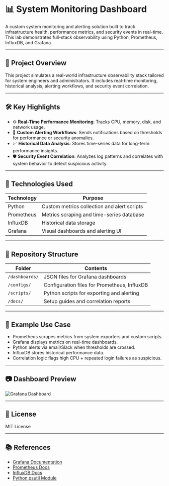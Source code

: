 # 📊 System Monitoring Dashboard

A custom system monitoring and alerting solution built to track infrastructure health, performance metrics, and security events in real-time. This lab demonstrates full-stack observability using Python, Prometheus, InfluxDB, and Grafana.

---

## 📌 Project Overview

This project simulates a real-world infrastructure observability stack tailored for system engineers and administrators. It includes real-time monitoring, historical analysis, alerting workflows, and security event correlation.

---

## 🛠️ Key Highlights

- ⚙️ **Real-Time Performance Monitoring**: Tracks CPU, memory, disk, and network usage.
- 🚨 **Custom Alerting Workflows**: Sends notifications based on thresholds for performance or security anomalies.
- 📈 **Historical Data Analysis**: Stores time-series data for long-term performance insights.
- 🛡️ **Security Event Correlation**: Analyzes log patterns and correlates with system behavior to detect suspicious activity.

---

## 🔧 Technologies Used

| Technology     | Purpose                                    |
|----------------|--------------------------------------------|
| Python         | Custom metrics collection and alert scripts|
| Prometheus     | Metrics scraping and time-series database  |
| InfluxDB       | Historical data storage                    |
| Grafana        | Visual dashboards and alerting UI          |

---

## 📂 Repository Structure

| Folder        | Contents                                         |
|---------------|--------------------------------------------------|
| `/dashboards/`| JSON files for Grafana dashboards                |
| `/configs/`   | Configuration files for Prometheus, InfluxDB     |
| `/scripts/`   | Python scripts for exporting and alerting        |
| `/docs/`      | Setup guides and correlation reports             |

---

## 🧪 Example Use Case

- Prometheus scrapes metrics from system exporters and custom scripts.
- Grafana displays metrics on real-time dashboards.
- Python alerts via email/Slack when thresholds are crossed.
- InfluxDB stores historical performance data.
- Correlation logic flags high CPU + repeated login failures as suspicious.

---

## 📷 Dashboard Preview

![Grafana Dashboard](dashboards/grafana-dashboard.png)

---

## 📄 License

MIT License

---

## 📚 References

- [Grafana Documentation](https://grafana.com/docs/)
- [Prometheus Docs](https://prometheus.io/docs/)
- [InfluxDB Docs](https://docs.influxdata.com/)
- [Python psutil Module](https://pypi.org/project/psutil/)
